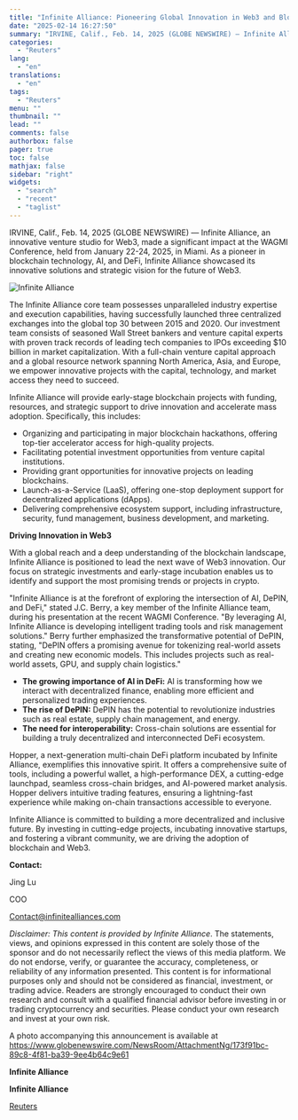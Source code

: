 ```yaml
---
title: "Infinite Alliance: Pioneering Global Innovation in Web3 and Blockchain"
date: "2025-02-14 16:27:50"
summary: "IRVINE, Calif., Feb. 14, 2025 (GLOBE NEWSWIRE) — Infinite Alliance, an innovative venture studio for Web3, made a significant impact at the WAGMI Conference, held from January 22-24, 2025, in Miami. As a pioneer in blockchain technology, AI, and DeFi, Infinite Alliance showcased its innovative solutions and strategic vision for..."
categories:
  - "Reuters"
lang:
  - "en"
translations:
  - "en"
tags:
  - "Reuters"
menu: ""
thumbnail: ""
lead: ""
comments: false
authorbox: false
pager: true
toc: false
mathjax: false
sidebar: "right"
widgets:
  - "search"
  - "recent"
  - "taglist"
---
```


IRVINE, Calif., Feb. 14, 2025 (GLOBE NEWSWIRE) — Infinite Alliance, an innovative venture studio for Web3, made a significant impact at the WAGMI Conference, held from January 22-24, 2025, in Miami. As a pioneer in blockchain technology, AI, and DeFi, Infinite Alliance showcased its innovative solutions and strategic vision for the future of Web3.

![Infinite Alliance](https://s3.tradingview.com/news/image/tag:reuters.com,2025-02-14:newsml_GNX5JR16b-c9978c181ba0d0ee09fcbbac5fce93c2-resized.jpeg)

The Infinite Alliance core team possesses unparalleled industry expertise and execution capabilities, having successfully launched three centralized exchanges into the global top 30 between 2015 and 2020. Our investment team consists of seasoned Wall Street bankers and venture capital experts with proven track records of leading tech companies to IPOs exceeding $10 billion in market capitalization. With a full-chain venture capital approach and a global resource network spanning North America, Asia, and Europe, we empower innovative projects with the capital, technology, and market access they need to succeed.

Infinite Alliance will provide early-stage blockchain projects with funding, resources, and strategic support to drive innovation and accelerate mass adoption. Specifically, this includes:

* Organizing and participating in major blockchain hackathons, offering top-tier accelerator access for high-quality projects.
* Facilitating potential investment opportunities from venture capital institutions.
* Providing grant opportunities for innovative projects on leading blockchains.
* Launch-as-a-Service (LaaS), offering one-stop deployment support for decentralized applications (dApps).
* Delivering comprehensive ecosystem support, including infrastructure, security, fund management, business development, and marketing.

**Driving Innovation in Web3**

With a global reach and a deep understanding of the blockchain landscape, Infinite Alliance is positioned to lead the next wave of Web3 innovation. Our focus on strategic investments and early-stage incubation enables us to identify and support the most promising trends or projects in crypto.

"Infinite Alliance is at the forefront of exploring the intersection of AI, DePIN, and DeFi," stated J.C. Berry, a key member of the Infinite Alliance team, during his presentation at the recent WAGMI Conference. "By leveraging AI, Infinite Alliance is developing intelligent trading tools and risk management solutions." Berry further emphasized the transformative potential of DePIN, stating, "DePIN offers a promising avenue for tokenizing real-world assets and creating new economic models. This includes projects such as real-world assets, GPU, and supply chain logistics."

* **The growing importance of AI in DeFi:** AI is transforming how we interact with decentralized finance, enabling more efficient and personalized trading experiences.
* **The rise of DePIN:** DePIN has the potential to revolutionize industries such as real estate, supply chain management, and energy.
* **The need for interoperability:** Cross-chain solutions are essential for building a truly decentralized and interconnected DeFi ecosystem.

Hopper, a next-generation multi-chain DeFi platform incubated by Infinite Alliance, exemplifies this innovative spirit. It offers a comprehensive suite of tools, including a powerful wallet, a high-performance DEX, a cutting-edge launchpad, seamless cross-chain bridges, and AI-powered market analysis. Hopper delivers intuitive trading features, ensuring a lightning-fast experience while making on-chain transactions accessible to everyone.

Infinite Alliance is committed to building a more decentralized and inclusive future. By investing in cutting-edge projects, incubating innovative startups, and fostering a vibrant community, we are driving the adoption of blockchain and Web3.

**Contact:**

Jing Lu

COO

Contact@infinitealliances.com

*Disclaimer: This content is provided by* *Infinite Alliance*. The statements, views, and opinions expressed in this content are solely those of the sponsor and do not necessarily reflect the views of this media platform. We do not endorse, verify, or guarantee the accuracy, completeness, or reliability of any information presented. This content is for informational purposes only and should not be considered as financial, investment, or trading advice. Readers are strongly encouraged to conduct their own research and consult with a qualified financial advisor before investing in or trading cryptocurrency and securities. Please conduct your own research and invest at your own risk.

A photo accompanying this announcement is available at https://www.globenewswire.com/NewsRoom/AttachmentNg/173f91bc-89c8-4f81-ba39-9ee4b64c9e61

**Infinite Alliance**

**Infinite Alliance**

[Reuters](https://www.tradingview.com/news/reuters.com,2025-02-14:newsml_GNX5JR16b:0-infinite-alliance-pioneering-global-innovation-in-web3-and-blockchain/)
